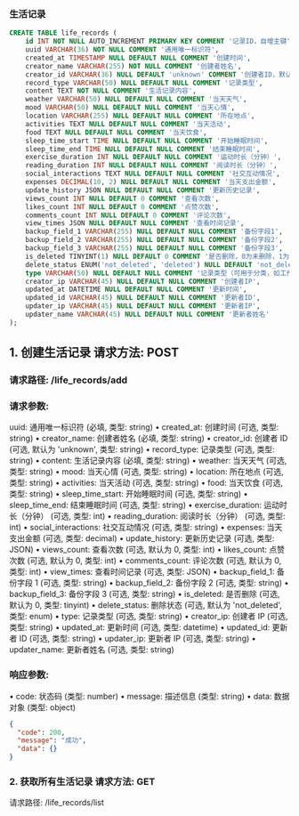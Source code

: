 ### 生活记录

```sql
CREATE TABLE life_records (
    id INT NOT NULL AUTO_INCREMENT PRIMARY KEY COMMENT '记录ID，自增主键',
    uuid VARCHAR(36) NOT NULL COMMENT '通用唯一标识符',
    created_at TIMESTAMP NULL DEFAULT NULL COMMENT '创建时间',
    creator_name VARCHAR(255) NOT NULL COMMENT '创建者姓名',
    creator_id VARCHAR(36) NULL DEFAULT 'unknown' COMMENT '创建者ID，默认为unknown',
    record_type VARCHAR(50) NULL DEFAULT NULL COMMENT '记录类型',
    content TEXT NOT NULL COMMENT '生活记录内容',
    weather VARCHAR(50) NULL DEFAULT NULL COMMENT '当天天气',
    mood VARCHAR(50) NULL DEFAULT NULL COMMENT '当天心情',
    location VARCHAR(255) NULL DEFAULT NULL COMMENT '所在地点',
    activities TEXT NULL DEFAULT NULL COMMENT '当天活动',
    food TEXT NULL DEFAULT NULL COMMENT '当天饮食',
    sleep_time_start TIME NULL DEFAULT NULL COMMENT '开始睡眠时间',
    sleep_time_end TIME NULL DEFAULT NULL COMMENT '结束睡眠时间',
    exercise_duration INT NULL DEFAULT NULL COMMENT '运动时长（分钟）',
    reading_duration INT NULL DEFAULT NULL COMMENT '阅读时长（分钟）',
    social_interactions TEXT NULL DEFAULT NULL COMMENT '社交互动情况',
    expenses DECIMAL(10, 2) NULL DEFAULT NULL COMMENT '当天支出金额',
    update_history JSON NULL DEFAULT NULL COMMENT '更新历史记录',
    views_count INT NULL DEFAULT 0 COMMENT '查看次数',
    likes_count INT NULL DEFAULT 0 COMMENT '点赞次数',
    comments_count INT NULL DEFAULT 0 COMMENT '评论次数',
    view_times JSON NULL DEFAULT NULL COMMENT '查看时间记录',
    backup_field_1 VARCHAR(255) NULL DEFAULT NULL COMMENT '备份字段1',
    backup_field_2 VARCHAR(255) NULL DEFAULT NULL COMMENT '备份字段2',
    backup_field_3 VARCHAR(255) NULL DEFAULT NULL COMMENT '备份字段3',
    is_deleted TINYINT(1) NULL DEFAULT 0 COMMENT '是否删除，0为未删除，1为已删除',
    delete_status ENUM('not_deleted', 'deleted') NULL DEFAULT 'not_deleted' COMMENT '删除状态，枚举值：not_deleted（未删除）、deleted（已删除）',
    type VARCHAR(50) NULL DEFAULT NULL COMMENT '记录类型（可用于分类，如工作、休闲等）',
    creator_ip VARCHAR(45) NULL DEFAULT NULL COMMENT '创建者IP',
    updated_at DATETIME NULL DEFAULT NULL COMMENT '更新时间',
    updated_id VARCHAR(45) NULL DEFAULT NULL COMMENT '更新者ID',
    updater_ip VARCHAR(45) NULL DEFAULT NULL COMMENT '更新者IP',
    updater_name VARCHAR(45) NULL DEFAULT NULL COMMENT '更新者姓名'
);
```

## 1. 创建生活记录 请求方法: POST

### 请求路径: /life_records/add

### 请求参数:

uuid: 通用唯一标识符 (必填, 类型: string)
• created_at: 创建时间 (可选, 类型: string)
• creator_name: 创建者姓名 (必填, 类型: string)
• creator_id: 创建者 ID (可选, 默认为 'unknown', 类型: string)
• record_type: 记录类型 (可选, 类型: string)
• content: 生活记录内容 (必填, 类型: string)
• weather: 当天天气 (可选, 类型: string)
• mood: 当天心情 (可选, 类型: string)
• location: 所在地点 (可选, 类型: string)
• activities: 当天活动 (可选, 类型: string)
• food: 当天饮食 (可选, 类型: string)
• sleep_time_start: 开始睡眠时间 (可选, 类型: string)
• sleep_time_end: 结束睡眠时间 (可选, 类型: string)
• exercise_duration: 运动时长（分钟） (可选, 类型: int)
• reading_duration: 阅读时长（分钟） (可选, 类型: int)
• social_interactions: 社交互动情况 (可选, 类型: string)
• expenses: 当天支出金额 (可选, 类型: decimal)
• update_history: 更新历史记录 (可选, 类型: JSON)
• views_count: 查看次数 (可选, 默认为 0, 类型: int)
• likes_count: 点赞次数 (可选, 默认为 0, 类型: int)
• comments_count: 评论次数 (可选, 默认为 0, 类型: int)
• view_times: 查看时间记录 (可选, 类型: JSON)
• backup_field_1: 备份字段 1 (可选, 类型: string)
• backup_field_2: 备份字段 2 (可选, 类型: string)
• backup_field_3: 备份字段 3 (可选, 类型: string)
• is_deleted: 是否删除 (可选, 默认为 0, 类型: tinyint)
• delete_status: 删除状态 (可选, 默认为 'not_deleted', 类型: enum)
• type: 记录类型 (可选, 类型: string)
• creator_ip: 创建者 IP (可选, 类型: string)
• updated_at: 更新时间 (可选, 类型: datetime)
• updated_id: 更新者 ID (可选, 类型: string)
• updater_ip: 更新者 IP (可选, 类型: string)
• updater_name: 更新者姓名 (可选, 类型: string)

### 响应参数:

• code: 状态码 (类型: number)
• message: 描述信息 (类型: string)
• data: 数据对象 (类型: object)

```json
{
  "code": 200,
  "message": "成功",
  "data": {}
}
```

### 2. 获取所有生活记录 请求方法: GET

请求路径: /life_records/list
